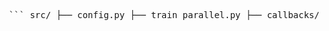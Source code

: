 <pre> ``` src/ ├── config.py ├── train_parallel.py ├── callbacks/ │ ├── logPlainRewardCallback.py │ ├── logRewardCallback.py │ └── uniquePositionCallback.py ├── envs/ │ ├── action_wrapper.py │ ├── env.py │ ├── observation_wrapper.py │ └── reward_wrapper.py └── intrinsic/ ├── byol_model.py ├── icm_model.py └── rnd_model.py ``` </pre>